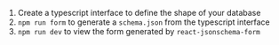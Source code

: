 1. Create a typescript interface to define the shape of your database
2. `npm run form` to generate a `schema.json` from the typescript interface
3. `npm run dev` to view the form generated by `react-jsonschema-form`
